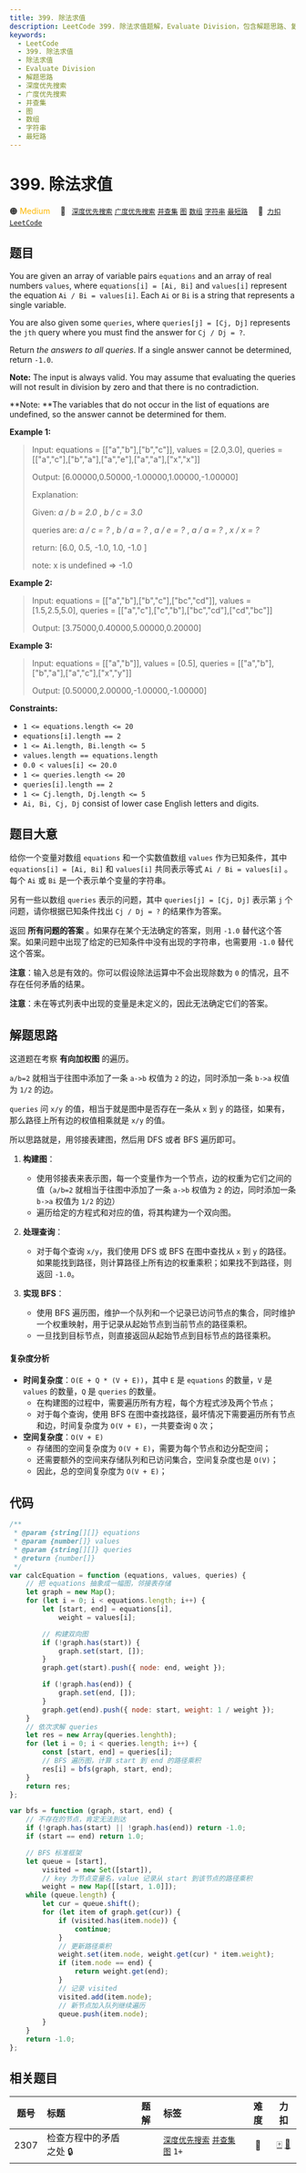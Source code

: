 ```yaml
---
title: 399. 除法求值
description: LeetCode 399. 除法求值题解，Evaluate Division，包含解题思路、复杂度分析以及完整的 JavaScript 代码实现。
keywords:
  - LeetCode
  - 399. 除法求值
  - 除法求值
  - Evaluate Division
  - 解题思路
  - 深度优先搜索
  - 广度优先搜索
  - 并查集
  - 图
  - 数组
  - 字符串
  - 最短路
---
```


# 399. 除法求值

🟠 <font color=#ffb800>Medium</font>&emsp; 🔖&ensp; [`深度优先搜索`](/tag/depth-first-search.md) [`广度优先搜索`](/tag/breadth-first-search.md) [`并查集`](/tag/union-find.md) [`图`](/tag/graph.md) [`数组`](/tag/array.md) [`字符串`](/tag/string.md) [`最短路`](/tag/shortest-path.md)&emsp; 🔗&ensp;[`力扣`](https://leetcode.cn/problems/evaluate-division) [`LeetCode`](https://leetcode.com/problems/evaluate-division)

## 题目

You are given an array of variable pairs `equations` and an array of real
numbers `values`, where `equations[i] = [Ai, Bi]` and `values[i]` represent
the equation `Ai / Bi = values[i]`. Each `Ai` or `Bi` is a string that
represents a single variable.

You are also given some `queries`, where `queries[j] = [Cj, Dj]` represents
the `jth` query where you must find the answer for `Cj / Dj = ?`.

Return _the answers to all queries_. If a single answer cannot be determined,
return `-1.0`.

**Note:** The input is always valid. You may assume that evaluating the
queries will not result in division by zero and that there is no
contradiction.

**Note: **The variables that do not occur in the list of equations are
undefined, so the answer cannot be determined for them.

**Example 1:**

> Input: equations = [["a","b"],["b","c"]], values = [2.0,3.0], queries = [["a","c"],["b","a"],["a","e"],["a","a"],["x","x"]]
>
> Output: [6.00000,0.50000,-1.00000,1.00000,-1.00000]
>
> Explanation:
>
> Given: _a / b = 2.0_ , _b / c = 3.0_
>
> queries are: _a / c = ?_ , _b / a = ?_ , _a / e = ?_ , _a / a = ?_ , _x / x = ?_
>
> return: [6.0, 0.5, -1.0, 1.0, -1.0 ]
>
> note: x is undefined => -1.0

**Example 2:**

> Input: equations = [["a","b"],["b","c"],["bc","cd"]], values = [1.5,2.5,5.0], queries = [["a","c"],["c","b"],["bc","cd"],["cd","bc"]]
>
> Output: [3.75000,0.40000,5.00000,0.20000]

**Example 3:**

> Input: equations = [["a","b"]], values = [0.5], queries = [["a","b"],["b","a"],["a","c"],["x","y"]]
>
> Output: [0.50000,2.00000,-1.00000,-1.00000]

**Constraints:**

- `1 <= equations.length <= 20`
- `equations[i].length == 2`
- `1 <= Ai.length, Bi.length <= 5`
- `values.length == equations.length`
- `0.0 < values[i] <= 20.0`
- `1 <= queries.length <= 20`
- `queries[i].length == 2`
- `1 <= Cj.length, Dj.length <= 5`
- `Ai, Bi, Cj, Dj` consist of lower case English letters and digits.

## 题目大意

给你一个变量对数组 `equations` 和一个实数值数组 `values` 作为已知条件，其中 `equations[i] = [Ai, Bi]` 和 `values[i]` 共同表示等式 `Ai / Bi = values[i]` 。每个 `Ai` 或 `Bi` 是一个表示单个变量的字符串。

另有一些以数组 `queries` 表示的问题，其中 `queries[j] = [Cj, Dj]` 表示第 `j` 个问题，请你根据已知条件找出 `Cj / Dj = ?` 的结果作为答案。

返回 **所有问题的答案** 。如果存在某个无法确定的答案，则用 `-1.0` 替代这个答案。如果问题中出现了给定的已知条件中没有出现的字符串，也需要用 `-1.0` 替代这个答案。

**注意**：输入总是有效的。你可以假设除法运算中不会出现除数为 `0` 的情况，且不存在任何矛盾的结果。

**注意**：未在等式列表中出现的变量是未定义的，因此无法确定它们的答案。

## 解题思路

这道题在考察 **有向加权图** 的遍历。

`a/b=2` 就相当于往图中添加了一条 `a->b` 权值为 `2` 的边，同时添加一条 `b->a` 权值为 `1/2` 的边。

`queries` 问 `x/y` 的值，相当于就是图中是否存在一条从 `x` 到 `y` 的路径，如果有，那么路径上所有边的权值相乘就是 `x/y` 的值。

所以思路就是，用邻接表建图，然后用 DFS 或者 BFS 遍历即可。

1. **构建图**：

   - 使用邻接表来表示图，每一个变量作为一个节点，边的权重为它们之间的值（`a/b=2` 就相当于往图中添加了一条 `a->b` 权值为 `2` 的边，同时添加一条 `b->a` 权值为 `1/2` 的边）
   - 遍历给定的方程式和对应的值，将其构建为一个双向图。

2. **处理查询**：

   - 对于每个查询 `x/y`，我们使用 DFS 或 BFS 在图中查找从 `x` 到 `y` 的路径。如果能找到路径，则计算路径上所有边的权重乘积；如果找不到路径，则返回 `-1.0`。

3. **实现 BFS**：
   - 使用 BFS 遍历图，维护一个队列和一个记录已访问节点的集合，同时维护一个权重映射，用于记录从起始节点到当前节点的路径乘积。
   - 一旦找到目标节点，则直接返回从起始节点到目标节点的路径乘积。

#### 复杂度分析

- **时间复杂度**：`O(E + Q * (V + E))`，其中 `E` 是 `equations` 的数量，`V` 是 `values` 的数量，`Q` 是 `queries` 的数量。
  - 在构建图的过程中，需要遍历所有方程，每个方程式涉及两个节点；
  - 对于每个查询，使用 BFS 在图中查找路径，最坏情况下需要遍历所有节点和边，时间复杂度为 `O(V + E)`，一共要查询 `Q` 次；
- **空间复杂度**：`O(V + E)`
  - 存储图的空间复杂度为 `O(V + E)`，需要为每个节点和边分配空间；
  - 还需要额外的空间来存储队列和已访问集合，空间复杂度也是 `O(V)`；
  - 因此，总的空间复杂度为 `O(V + E)`；

## 代码

```javascript
/**
 * @param {string[][]} equations
 * @param {number[]} values
 * @param {string[][]} queries
 * @return {number[]}
 */
var calcEquation = function (equations, values, queries) {
	// 把 equations 抽象成一幅图，邻接表存储
	let graph = new Map();
	for (let i = 0; i < equations.length; i++) {
		let [start, end] = equations[i],
			weight = values[i];

		// 构建双向图
		if (!graph.has(start)) {
			graph.set(start, []);
		}
		graph.get(start).push({ node: end, weight });

		if (!graph.has(end)) {
			graph.set(end, []);
		}
		graph.get(end).push({ node: start, weight: 1 / weight });
	}
	// 依次求解 queries
	let res = new Array(queries.lenghth);
	for (let i = 0; i < queries.length; i++) {
		const [start, end] = queries[i];
		// BFS 遍历图，计算 start 到 end 的路径乘积
		res[i] = bfs(graph, start, end);
	}
	return res;
};

var bfs = function (graph, start, end) {
	// 不存在的节点，肯定无法到达
	if (!graph.has(start) || !graph.has(end)) return -1.0;
	if (start == end) return 1.0;

	// BFS 标准框架
	let queue = [start],
		visited = new Set([start]),
		// key 为节点变量名，value 记录从 start 到该节点的路径乘积
		weight = new Map([[start, 1.0]]);
	while (queue.length) {
		let cur = queue.shift();
		for (let item of graph.get(cur)) {
			if (visited.has(item.node)) {
				continue;
			}
			// 更新路径乘积
			weight.set(item.node, weight.get(cur) * item.weight);
			if (item.node == end) {
				return weight.get(end);
			}
			// 记录 visited
			visited.add(item.node);
			// 新节点加入队列继续遍历
			queue.push(item.node);
		}
	}
	return -1.0;
};
```

## 相关题目

<!-- prettier-ignore -->
| 题号 | 标题 | 题解 | 标签 | 难度 | 力扣 |
| :------: | :------ | :------: | :------ | :------: | :------: |
| 2307 | 检查方程中的矛盾之处 🔒 |  |  [`深度优先搜索`](/tag/depth-first-search.md) [`并查集`](/tag/union-find.md) [`图`](/tag/graph.md) `1+` | 🔴 | [🀄️](https://leetcode.cn/problems/check-for-contradictions-in-equations) [🔗](https://leetcode.com/problems/check-for-contradictions-in-equations) |
